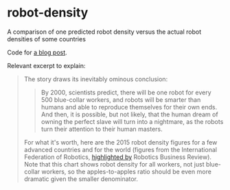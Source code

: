 # robot-density
A comparison of one predicted robot density versus the actual robot densities of some countries

Code for [a blog post](https://craigearley.com/2017/04/25/robot-forecasting-circa-1978/ "Robot forecasting, circa 1978").

Relevant excerpt to explain:

>The story draws its inevitably ominous conclusion:
> >By 2000, scientists predict, there will be one robot for every 500 blue-collar workers, and robots will be smarter than humans and able to reproduce themselves for their own ends. And then, it is possible, but not likely, that the human dream of owning the perfect slave will turn into a nightmare, as the robots turn their attention to their human masters.
>
>For what it's worth, here are the 2015 robot density figures for a few advanced countries and for the world (figures from the International Federation of Robotics, [highlighted by](https://www.roboticsbusinessreview.com/manufacturing/new-robot-density-must-track-global-robotics-growth/) Robotics Business Review). Note that this chart shows robot density for all workers, not just blue-collar workers, so the apples-to-apples ratio should be even more dramatic given the smaller denominator.
